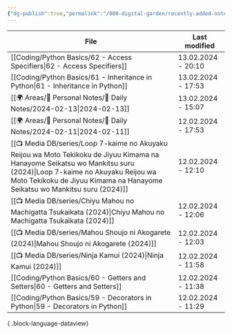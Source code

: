 ```yaml
---
{"dg-publish":true,"permalink":"/000-digital-garden/recently-added-notes/","dgPassFrontmatter":true,"noteIcon":"3","created":"2023-12-14T09:08:44.430+05:30","updated":"2023-12-14T09:12:52.432+05:30"}
---
```


| File                                                                                                                                                                                                                                                 | Last modified      |
| ---------------------------------------------------------------------------------------------------------------------------------------------------------------------------------------------------------------------------------------------------- | ------------------ |
| [[Coding/Python Basics/62 - Access Specifiers\|62 - Access Specifiers]]                                                                                                                                                                           | 13.02.2024 - 20:10 |
| [[Coding/Python Basics/61 - Inheritance in Python\|61 - Inheritance in Python]]                                                                                                                                                                   | 13.02.2024 - 17:53 |
| [[🌍 Areas/📧 Personal Notes/📓 Daily Notes/2024-02-13\|2024-02-13]]                                                                                                                                                                              | 13.02.2024 - 15:07 |
| [[🌍 Areas/📧 Personal Notes/📓 Daily Notes/2024-02-11\|2024-02-11]]                                                                                                                                                                              | 12.02.2024 - 17:53 |
| [[📺 Media DB/series/Loop 7-kaime no Akuyaku Reijou wa Moto Tekikoku de Jiyuu Kimama na Hanayome Seikatsu wo Mankitsu suru (2024)\|Loop 7-kaime no Akuyaku Reijou wa Moto Tekikoku de Jiyuu Kimama na Hanayome Seikatsu wo Mankitsu suru (2024)]] | 12.02.2024 - 12:10 |
| [[📺 Media DB/series/Chiyu Mahou no Machigatta Tsukaikata (2024)\|Chiyu Mahou no Machigatta Tsukaikata (2024)]]                                                                                                                                   | 12.02.2024 - 12:06 |
| [[📺 Media DB/series/Mahou Shoujo ni Akogarete (2024)\|Mahou Shoujo ni Akogarete (2024)]]                                                                                                                                                         | 12.02.2024 - 12:03 |
| [[📺 Media DB/series/Ninja Kamui (2024)\|Ninja Kamui (2024)]]                                                                                                                                                                                     | 12.02.2024 - 11:58 |
| [[Coding/Python Basics/60 - Getters and Setters\|60 - Getters and Setters]]                                                                                                                                                                       | 12.02.2024 - 11:38 |
| [[Coding/Python Basics/59 - Decorators in Python\|59 - Decorators in Python]]                                                                                                                                                                     | 12.02.2024 - 11:29 |

{ .block-language-dataview}